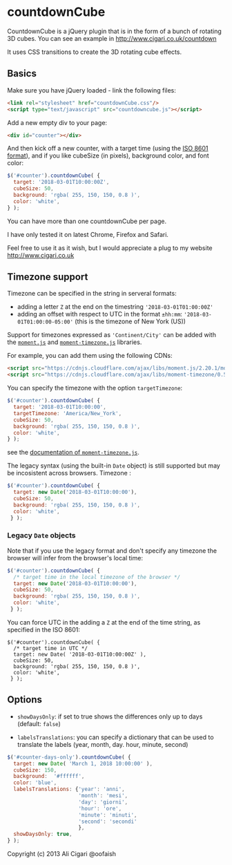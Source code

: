 countdownCube
=============

CountdownCube is a jQuery plugin that is in the form of a bunch of rotating 3D cubes. You can see an example in http://www.cigari.co.uk/countdown

It uses CSS transitions to create the 3D rotating cube effects.

## Basics

Make sure you have jQuery loaded - link the following files:
```html
<link rel="stylesheet" href="countdownCube.css"/>
<script type="text/javascript" src="countdowncube.js"></script>
```

Add a new empty div to your page:
```html
<div id="counter"></div>
```
And then kick off a new counter, with a target time (using the [ISO 8601 format](https://en.wikipedia.org/wiki/ISO_8601)), and if you like cubeSize (in pixels), background color, and font color:
```javascript
$('#counter').countdownCube( {
  target: '2018-03-01T10:00:00Z',
  cubeSize: 50,
  background: 'rgba( 255, 150, 150, 0.8 )',
  color: 'white',
} );
```

You can have more than one countdownCube per page.

I have only tested it on latest Chrome, Firefox and Safari.

Feel free to use it as it wish, but I would appreciate a plug to my website http://www.cigari.co.uk

## Timezone support

Timezone can be specified in the string in serveral formats:
* adding a letter `Z` at the end on the timestring `'2018-03-01T01:00:00Z'`
* adding an offset  with respect to UTC in the format `±hh:mm`: `'2018-03-01T01:00:00-05:00'` (this is the timezone of New York (US))

Support for timezones expressed as `'Continent/City'` can be added with the [`moment.js`](http://momentjs.com/) and  [`moment-timezone.js`](http://momentjs.com/timezone/) libraries.

For example, you can add them using the following CDNs:
```html
<script src="https://cdnjs.cloudflare.com/ajax/libs/moment.js/2.20.1/moment.min.js" type="text/javascript"></script>
<script src="https://cdnjs.cloudflare.com/ajax/libs/moment-timezone/0.5.14/moment-timezone-with-data-2012-2022.min.js" type="text/javascript"></script>
```

You can specify the timezone with the option `targetTimezone`:
```javascript
$('#counter').countdownCube( {
  target: '2018-03-01T10:00:00',
  targetTimezone: 'America/New_York',
  cubeSize: 50,
  background: 'rgba( 255, 150, 150, 0.8 )',
  color: 'white',
} );
```
see the [documentation of `moment-timezone.js`](http://momentjs.com/timezone/docs/#/using-timezones/).

The legacy syntax (using the built-in `Date` object) is still supported but may be incosistent across browsers. Timezone :
```javascript
$('#counter').countdownCube( {
  target: new Date('2018-03-01T10:00:00'),
  cubeSize: 50,
  background: 'rgba( 255, 150, 150, 0.8 )',
  color: 'white',
 } );
```

### Legacy `Date` objects

Note that if you use the legacy format and don't specify any timezone the browser will infer from the browser's local time:
```javascript
$('#counter').countdownCube( {
  /* target time in the local timezone of the browser */
  target: new Date('2018-03-01T10:00:00'),
  cubeSize: 50,
  background: 'rgba( 255, 150, 150, 0.8 )',
  color: 'white',
 } );
```

You can force UTC in the adding a `Z` at the end of the time string, as specified in the ISO 8601:
```
$('#counter').countdownCube( {
  /* target time in UTC */
  target: new Date( '2018-03-01T10:00:00Z' ),
  cubeSize: 50,
  background: 'rgba( 255, 150, 150, 0.8 )',
  color: 'white',
 } );
```

## Options

* `showDaysOnly`: if set to true shows the differences only up to days (default: `false`)

* `labelsTranslations`: you can specify a dictionary that can be used to translate the labels (year, month, day. hour, minute, second)

```javascript
$('#counter-days-only').countdownCube( {
  target: new Date( 'March 1, 2018 10:00:00' ),
  cubeSize: 150,
  background:  '#ffffff',
  color: 'blue',
  labelsTranslations: {'year': 'anni',
                       'month': 'mesi',
                       'day': 'giorni',
                       'hour': 'ore',
                       'minute': 'minuti',
                       'second': 'secondi'
                       },
  showDaysOnly: true,
} );
```

Copyright (c) 2013 Ali Cigari @oofaish
